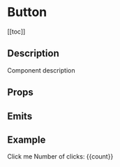 <script setup>
import { ref } from 'vue';
import component from './index.vue'

const count = ref(0);
const variant = ref('default');
</script>

# Button

[[toc]]

## Description

Component description

## Props

<props-parser :props="component.props" />

## Emits

<emits-parser :emits="component.emits" />

## Example

<code-example>
<dsp-button @click="count++" :variant="variant">Click me</dsp-button>
<span>Number of clicks: {{count}}</span>
<variant-selector v-model="variant" :variants="['default', 'gradient']" />

<template v-slot:html>

```html
<dsp-button @click="count++" :variant="variant">
  Click me
</dsp-button>
<span>Number of clicks: {{count}}</span>
<variant-selector v-model="variant" :variants="['default', 'gradient']" />
```

</template>

<template v-slot:js>

```js
const count = ref(0);
const variant = ref('default');
```

</template>
</code-example>
